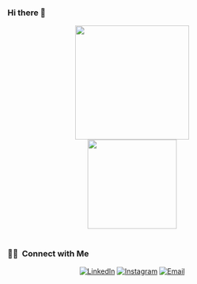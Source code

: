 ### Hi there 👋


<a href="https://github.com/Aelbakouri" align="center">
    <div align="center">
  <img height="230em" src="https://user-images.githubusercontent.com/95944107/184627966-5d5b338b-d749-4e32-84f7-8aa03ea5b7c1.png" />
<br/>

<a href="https://github.com/AVS1508">
  <img height="180em" src="https://github-readme-stats.vercel.app/api/top-langs/?username=Aelbakouri&theme=buefy&layout=compact" />
</a>

<br/>
  
  </div>
</a>

<br/> 
<h3> 🤝🏻 &nbsp;Connect with  Me </h3>
<p align="center">
<a href="https://www.linkedin.com/in/allal-el-bakouri-ba3565205/"><img alt="LinkedIn" src="https://img.shields.io/badge/LinkedIn-ALLAL%20EL%20BAKOURI-blue?style=flat-square&logo=linkedin"></a>
<a href="https://www.instagram.com/elbakouri_"><img alt="Instagram" src="https://img.shields.io/badge/Instagram-elbakouri__-blue?style=flat-square&logo=instagram"></a>
<a href="mailto:allal.elbakourii@gmail.com"><img alt="Email" src="https://img.shields.io/badge/Email-allal.elbakourii@gmail.com-blue?style=flat-square&logo=gmail"></a>
</p>

